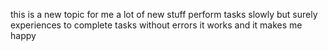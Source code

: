 this is a new topic for me
a lot of new stuff
perform tasks slowly but surely
experiences to complete tasks without errors
it works and it makes me happy